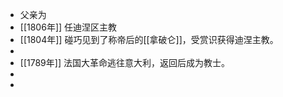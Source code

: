 - 父亲为
- [[1806年]] 任迪涅区主教
- [[1804年]] 碰巧见到了称帝后的[[拿破仑]]，受赏识获得迪涅主教。
-
- [[1789年]] 法国大革命逃往意大利，返回后成为教士。
-
-